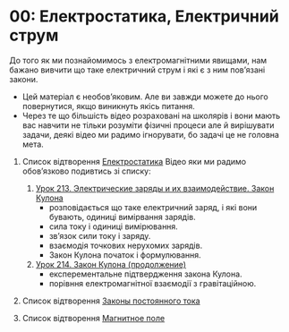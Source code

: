 # 00: Електростатика, Електричний струм

До того як ми познайомимось з електромагнітними явищами, нам бажано вивчити що таке електричний струм і які є з ним повʼязані закони. 

- Цей матеріал є необовʼяковим. Але ви завжди можете до нього повернутися, якщо виникнуть якісь питання.
- Через те що більшість відео розраховані на школярів і вони мають вас навчити не тільки розуміти фізичні процеси але й вирішувати задачи, деякі відео ми радимо ігнорувати, бо задачі це не головна мета.

1. Список відтворення [Електростатика](https://www.youtube.com/watch?v=MNIpF7BZEuI&list=PLYLAAGsAQhw8Jtndre2W-4cZCnZTfuqc4)
    Відео яки ми радимо обовʼязково подивтись зі списку:
    1. [Урок 213. Электрические заряды и их взаимодействие. Закон Кулона](https://www.youtube.com/live/MNIpF7BZEuI?si=uHr-wo4cwM5ntDdv)
        - розповідається що таке електричний заряд, і які вони бувають, одиниці вимірвання зарядів.
        - сила току і одиниці вимірювання.
        - звʼязок сили току і заряду.
        - взаємодія точкових нерухомих зарядів.
        - Закон Кулона початок і формулювання.
    2. [Урок 214. Закон Кулона (продолжение)](https://www.youtube.com/live/6kJ535nZI94?si=2VXjW4o0gskgWlYP)
        - експерементальне підтвердження закона Кулона.
        - порівння електромагнітної взаємодії з гравітаційною.

2. Список відтворення [Законы постоянного тока](https://www.youtube.com/watch?v=68Nktnw2Egg&list=PL1Us50cZo25nqmkYd5SzfXNSXk_B42iFn)

3. Список відтворення [Магнитное поле](https://www.youtube.com/live/-ngxcW7VMLY?si=rX3BCrq3CxL3bPxD)